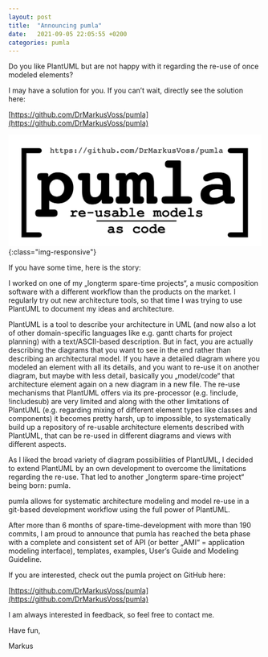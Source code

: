 ```yaml
---
layout: post
title:  "Announcing pumla"
date:   2021-09-05 22:05:55 +0200
categories: pumla
---
```


Do you like PlantUML but are not happy with it regarding the re-use of once modeled elements?

I may have a solution for you. If you can’t wait, directly see the solution here:

[https://github.com/DrMarkusVoss/pumla](https://github.com/DrMarkusVoss/pumla)

![](/assets/images/pumla_logo.png){:class="img-responsive"}

If you have some time, here is the story:

I worked on one of my „longterm spare-time projects“, a music composition software with a different workflow than the products on the market. I regularly try out new architecture tools, so that time I was trying to use PlantUML to document my ideas and architecture.

PlantUML is a tool to describe your architecture in UML (and now also a lot of other domain-specific languages like e.g. gantt charts for project planning) with a text/ASCII-based description. But in fact, you are actually describing the diagrams that you want to see in the end rather than describing an architectural model. If you have a detailed diagram where you modeled an element with all its details, and you want to re-use it on another diagram, but maybe with less detail, basically you „model/code“ that architecture element again on a new diagram in a new file. The re-use mechanisms that PlantUML offers via its pre-processor (e.g. !include, !includesub) are very limited and along with the other limitations of PlantUML (e.g. regarding mixing of different element types like classes and components) it becomes pretty harsh, up to impossible, to systematically build up a repository of re-usable architecture elements described with PlantUML, that can be re-used in different diagrams and views with different aspects.

As I liked the broad variety of diagram possibilities of PlantUML, I decided to extend PlantUML by an own development to overcome the limitations regarding the re-use. That led to another „longterm spare-time project“ being born: pumla.

pumla allows for systematic architecture modeling and model re-use in a git-based development workflow using the full power of PlantUML.

After more than 6 months of spare-time-development with more than 190 commits, I am proud to announce that pumla has reached the beta phase with a complete and consistent set of API (or better „AMI“ = application modeling interface), templates, examples, User’s Guide and Modeling Guideline.

If you are interested, check out the pumla project on GitHub here:

[https://github.com/DrMarkusVoss/pumla](https://github.com/DrMarkusVoss/pumla)

I am always interested in feedback, so feel free to contact me.

Have fun,

Markus


